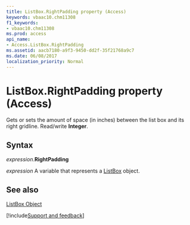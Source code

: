 ```yaml
---
title: ListBox.RightPadding property (Access)
keywords: vbaac10.chm11308
f1_keywords:
- vbaac10.chm11308
ms.prod: access
api_name:
- Access.ListBox.RightPadding
ms.assetid: aacb7180-a9f3-9450-dd2f-35f21768a9c7
ms.date: 06/08/2017
localization_priority: Normal
---
```



# ListBox.RightPadding property (Access)

Gets or sets the amount of space (in inches) between the list box and its right gridline. Read/write  **Integer**.


## Syntax

_expression_.**RightPadding**

_expression_ A variable that represents a [ListBox](Access.ListBox.md) object.


## See also


[ListBox Object](Access.ListBox.md)

[!include[Support and feedback](~/includes/feedback-boilerplate.md)]